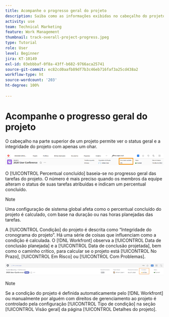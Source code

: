 ```yaml
---
title: Acompanhe o progresso geral do projeto
description: Saiba como as informações exibidas no cabeçalho do projeto podem ajudar a acompanhar o progresso e a integridade geral do projeto.
activity: use
team: Technical Marketing
feature: Work Management
thumbnail: track-overall-project-progress.jpeg
type: Tutorial
role: User
level: Beginner
jira: KT-10149
exl-id: 03ebbbaf-0f8a-43ff-b682-9766aca25741
source-git-commit: ec82cd0aafb89df7b3c46eb716faf3a25cd438a2
workflow-type: ht
source-wordcount: '203'
ht-degree: 100%

---
```


# Acompanhe o progresso geral do projeto

O cabeçalho na parte superior de um projeto permite ver o status geral e a integridade do projeto com apenas um ohar.

![Cabeçalho do projeto em exibição [!UICONTROL Percentual concluído]](assets/planner-fund-percent-complete.png)

O [!UICONTROL Percentual concluído] baseia-se no progresso geral das tarefas do projeto. O número é mais preciso quando os membros da equipe alteram o status de suas tarefas atribuídas e indicam um percentual concluído.

>[!NOTE]
>
>Uma configuração de sistema global afeta como o percentual concluído do projeto é calculado, com base na duração ou nas horas planejadas das tarefas.

A [!UICONTROL Condição] do projeto é descrita como “Integridade do cronograma do projeto”. Há uma série de coisas que influenciam como a condição é calculada. O [!DNL Workfront] observa a [!UICONTROL Data de conclusão planejada] e a [!UICONTROL Data de conclusão projetada], bem como o caminho crítico, para calcular se o projeto está [!UICONTROL No Prazo], [!UICONTROL Em Risco] ou [!UICONTROL Com Problemas].

![Cabeçalho do projeto exibindo a [!UICONTROL Condição]](assets/planner-fund-condition.png)

>[!NOTE]
>
>Se a condição do projeto é definida automaticamente pelo [!DNL Workfront] ou manualmente por alguém com direitos de gerenciamento ao projeto é controlado pela configuração [!UICONTROL Tipo de condição] na seção [!UICONTROL Visão geral] da página [!UICONTROL Detalhes do projeto].

<!---
learn more urls
Project percent complete overview
Overview of project condition and condition type
--->
